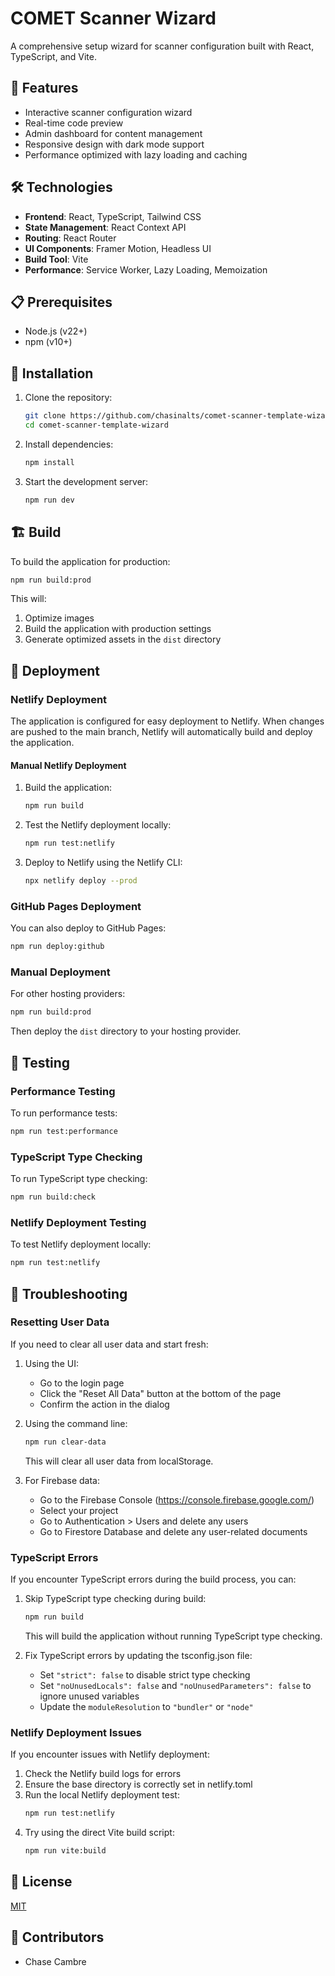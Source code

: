 # COMET Scanner Wizard

A comprehensive setup wizard for scanner configuration built with React, TypeScript, and Vite.

## 🚀 Features

- Interactive scanner configuration wizard
- Real-time code preview
- Admin dashboard for content management
- Responsive design with dark mode support
- Performance optimized with lazy loading and caching

## 🛠️ Technologies

- **Frontend**: React, TypeScript, Tailwind CSS
- **State Management**: React Context API
- **Routing**: React Router
- **UI Components**: Framer Motion, Headless UI
- **Build Tool**: Vite
- **Performance**: Service Worker, Lazy Loading, Memoization

## 📋 Prerequisites

- Node.js (v22+)
- npm (v10+)

## 🔧 Installation

1. Clone the repository:
   ```bash
   git clone https://github.com/chasinalts/comet-scanner-template-wizard.git
   cd comet-scanner-template-wizard
   ```

2. Install dependencies:
   ```bash
   npm install
   ```

3. Start the development server:
   ```bash
   npm run dev
   ```

## 🏗️ Build

To build the application for production:

```bash
npm run build:prod
```

This will:
1. Optimize images
2. Build the application with production settings
3. Generate optimized assets in the `dist` directory

## 🚀 Deployment

### Netlify Deployment

The application is configured for easy deployment to Netlify. When changes are pushed to the main branch, Netlify will automatically build and deploy the application.

#### Manual Netlify Deployment

1. Build the application:
   ```bash
   npm run build
   ```

2. Test the Netlify deployment locally:
   ```bash
   npm run test:netlify
   ```

3. Deploy to Netlify using the Netlify CLI:
   ```bash
   npx netlify deploy --prod
   ```

### GitHub Pages Deployment

You can also deploy to GitHub Pages:

```bash
npm run deploy:github
```

### Manual Deployment

For other hosting providers:

```bash
npm run build:prod
```

Then deploy the `dist` directory to your hosting provider.

## 🧪 Testing

### Performance Testing

To run performance tests:

```bash
npm run test:performance
```

### TypeScript Type Checking

To run TypeScript type checking:

```bash
npm run build:check
```

### Netlify Deployment Testing

To test Netlify deployment locally:

```bash
npm run test:netlify
```

## 🔧 Troubleshooting

### Resetting User Data

If you need to clear all user data and start fresh:

1. Using the UI:
   - Go to the login page
   - Click the "Reset All Data" button at the bottom of the page
   - Confirm the action in the dialog

2. Using the command line:
   ```bash
   npm run clear-data
   ```
   This will clear all user data from localStorage.

3. For Firebase data:
   - Go to the Firebase Console (https://console.firebase.google.com/)
   - Select your project
   - Go to Authentication > Users and delete any users
   - Go to Firestore Database and delete any user-related documents

### TypeScript Errors

If you encounter TypeScript errors during the build process, you can:

1. Skip TypeScript type checking during build:
   ```bash
   npm run build
   ```
   This will build the application without running TypeScript type checking.

2. Fix TypeScript errors by updating the tsconfig.json file:
   - Set `"strict": false` to disable strict type checking
   - Set `"noUnusedLocals": false` and `"noUnusedParameters": false` to ignore unused variables
   - Update the `moduleResolution` to `"bundler"` or `"node"`

### Netlify Deployment Issues

If you encounter issues with Netlify deployment:

1. Check the Netlify build logs for errors
2. Ensure the base directory is correctly set in netlify.toml
3. Run the local Netlify deployment test:
   ```bash
   npm run test:netlify
   ```
4. Try using the direct Vite build script:
   ```bash
   npm run vite:build
   ```

## 📝 License

[MIT](LICENSE)

## 👥 Contributors

- Chase Cambre
